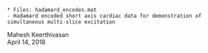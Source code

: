     * Files: hadamard_encodes.mat 
    - Hadamard encoded short axis cardiac data for demonstration of simultaneous multi-slice excitation  

Mahesh Keerthivasan
<br>
April 14, 2018
